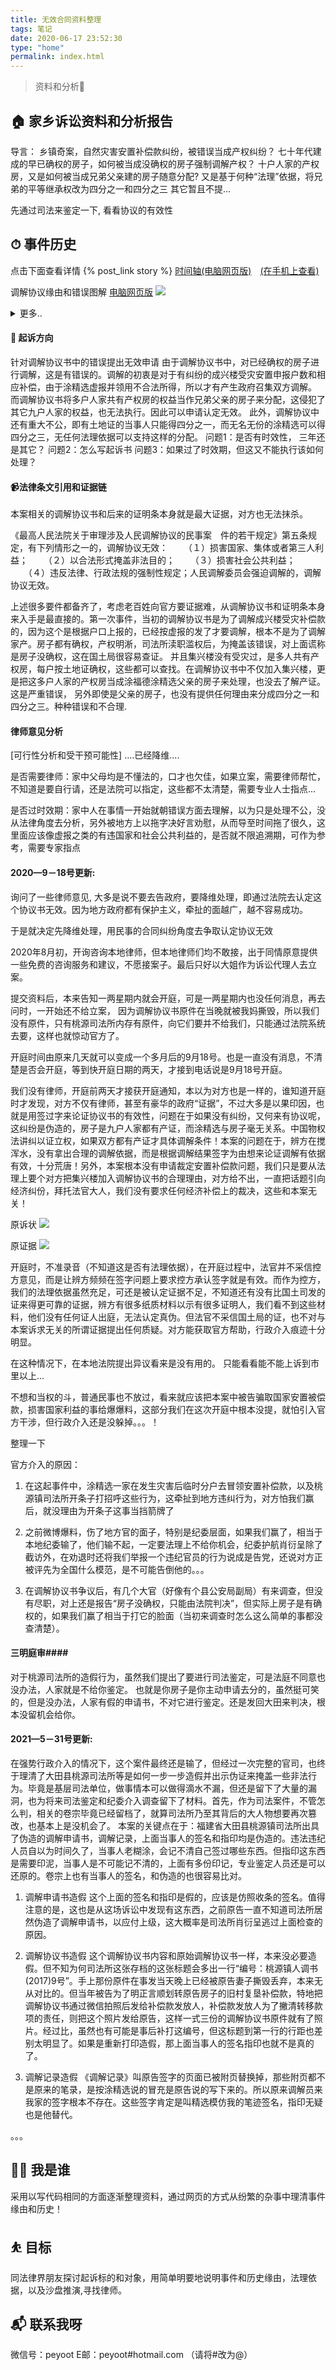 ```yaml
---
title: 无效合同资料整理
tags: 笔记
date: 2020-06-17 23:52:30
type: "home"
permalink: index.html
---
```

> 资料和分析🤝

## 🏠 家乡诉讼资料和分析报告
导言：
    乡镇奇案，自然灾害安置补偿款纠纷，被错误当成产权纠纷？
    七十年代建成的早已确权的房子，如何被当成没确权的房子强制调解产权？
    十户人家的产权房，又是如何被当成兄弟父亲建的房子随意分配?
    又是基于何种“法理”依据，将兄弟的平等继承权改为四分之一和四分之三
    其它暂且不提...

先通过司法来鉴定一下, 看看协议的有效性

## ⏱ 事件历史　

点击下面查看详情
{% post_link story %}
[时间轴(电脑网页版)](https://peyoot.github.io/home_administrative_suit/static/time-line-history.html)　[(在手机上查看)](https://cdn.jsdelivr.net/gh/peyoot/pic_bed/images/time-line-history.png)

调解协议缘由和错误图解
[电脑网页版](https://peyoot.github.io/home_administrative_suit/static/apportion.html)
![](https://cdn.jsdelivr.net/gh/peyoot/pic_bed/images/apportion.png)

<details>
<summary>更多..</summary>
<pre>
   待续..
</pre>
</details>


#### 🍒 起诉方向

针对调解协议书中的错误提出无效申请
   由于调解协议书中，对已经确权的房子进行调解，这是有错误的。调解的初衷是对于有纠纷的成兴楼受灾安置申报户数和相应补偿，由于涂精选虚报并领用不合法所得，所以才有产生政府召集双方调解。
   而调解协议书将多户人家共有产权房的权益当作兄弟父亲的房子来分配，这侵犯了其它九户人家的权益，也无法执行。因此可以申请认定无效。
   此外，调解协议中还有重大不公，即有土地证的当事人只能得四分之一，而无名无份的涂精选可以得四分之三，无任何法理依据可以支持这样的分配。
   问题1：是否有时效性， 三年还是其它？
   问题2：怎么写起诉书
   问题3：如果过了时效期，但这又不能执行该如何处理？




#### 📹法律条文引用和证据链

本案相关的调解协议书和后来的证明条本身就是最大证据，对方也无法抹杀。

《最高人民法院关于审理涉及人民调解协议的民事案　件的若干规定》第五条规定，有下列情形之一的，调解协议无效：
　　（１）损害国家、集体或者第三人利益；
　　（２）以合法形式掩盖非法目的；
　　（３）损害社会公共利益；
　　（４）违反法律、行政法规的强制性规定；人民调解委员会强迫调解的，调解协议无效。

上述很多要件都备齐了，考虑老百姓向官方要证据难，从调解协议书和证明条本身来入手是最直接的。第一次事件，当初的调解协议书是为了调解成兴楼受灾补偿款的，因为这个是根据户口上报的，已经按虚报的发了才要调解，根本不是为了调解家产。房子都有确权，产权明淅，司法所渎职滥权后，为掩盖该错误，对上面谎称是房子没确权，这在国土局很容易查证。 并且集兴楼没有受灾过，是多人共有产权房，每户按土地证确权，这些都可以查找。在调解协议书中不仅加入集兴楼，更是把这多户人家的产权房当成涂福德涂精选父亲的房子来处理，也没去了解产证。这是严重错误， 另外即使是父亲的房子，也没有提供任何理由来分成四分之一和四分之三。种种错误和不合理.

#### 律师意见分析


[可行性分析和受干预可能性]
....已经降维....

是否需要律师：家中父母均是不懂法的，口才也欠佳，如果立案，需要律师帮忙，不知道是要自行请，还是法院可以指定，这些都不太清楚，需要专业人士指点...

是否过时效期：家中人在事情一开始就朝错误方面去理解，以为只是处理不公，没从法律角度去分析，另外被地方上以拖字决好言劝慰，从而导至时间拖了很久，这里面应该像虚报之类的有违国家和社会公共利益的，是否就不限追溯期，可作为参考，需要专家指点



#### 2020—9－18号更新:

询问了一些律师意见, 大多是说不要去告政府，要降维处理，即通过法院去认定这个协议书无效。因为地方政府都有保护主义，牵扯的面越广，越不容易成功。

于是就决定先降维处理，用民事的合同纠纷角度去争取认定协议无效

2020年8月初，开询咨询本地律师，但本地律师们均不敢接，出于同情原意提供一些免费的咨询服务和建议，不愿接案子。最后只好以大姐作为诉讼代理人去立案。

提交资料后，本来告知一两星期内就会开庭，可是一两星期内也没任何消息，再去问时，一开始还不给立案， 因为调解协议书原件在当晚就被我妈撕毁，所以我们没有原件，只有桃源司法所内存有原件，向它们要并不给我们，只能通过法院系统去要，这样也就惊动官方了。

开庭时间由原来几天就可以变成一个多月后的9月18号。也是一直没有消息，不清楚是否会开庭，等到快开庭日期的两天，才接到电话说是9月18号开庭。


我们没有律师，开庭前两天才接获开庭通知，本以为对方也是一样的，谁知道开庭时才发现，对方不仅有律师，甚至有豪华的政府“证据”，不过大多是以果印因，也就是用签过字来论证协议书的有效性，问题在于如果没有纠纷，又何来有协议呢，这纠纷是伪造的，房子是九户人家都有产证，而涂精选与房子毫无关系。中国物权法讲纠以证立权，如果双方都有产证才具体调解条件！本案的问题在于，辨方在搅浑水，没有拿出合理的调解依据，而是根据调解结果签字为由想来论证调解有依据有效，十分荒唐！另外，本案根本没有申请裁定安置补偿款问题，我们只是要从法理上要个对方把集兴楼加入调解协议书的合理理由，对方给不出，一直把话题引向经济纠份，拜托法官大人，我们没有要求任何经济补偿上的裁决，这些和本案无关！

原诉状 ![](https://raw.githubusercontent.com/peyoot/pic_bed/master/images/suitdoc1.PNG)

原证据 ![](https://raw.githubusercontent.com/peyoot/pic_bed/master/images/testimony.PNG)

开庭时，不准录音（不知道这是否有法理依据），在开庭过程中，法官并不采信控方意见，而是让辨方频频在签字问题上要求控方承认签字就是有效。而作为控方，我们的法理依据虽然充足，可还是被认定证据不足，不知道还有没有比国土司发的证来得更可靠的证据，辨方有很多纸质材料以示有很多证明人，我们看不到这些材料，他们没有任何证人出庭，无法认定真伪。但法官不采信国土局的证，也不对与本案诉求无关的所谓证据提出任何质疑。对方能获取官方帮助，行政介入痕迹十分明显。

在这种情况下，在本地法院提出异议看来是没有用的。 只能看看能不能上诉到市里以上...

不想和当权的斗，普通民事也不放过，看来就应该把本案中被告骗取国家安置被偿款，损害国家利益的事给爆爆料，这部分我们在这次开庭中根本没提，就怕引入官方干涉，但行政介入还是没躲掉。。。！

整理一下

官方介入的原因：

1. 在这起事件中，涂精选一家在发生灾害后临时分户去冒领安置补偿款，以及桃源镇司法所开条子打招呼这些行为，这牵扯到地方违纠行为，对方怕我们赢后，就没理由为开条子这事当挡箭牌了

2. 之前微博爆料，伤了地方官的面子，特别是纪委层面，如果我们赢了，相当于本地纪委输了，他们输不起，一定要法理上不给你机会，纪委护航肖衍呈除了截访外，在劝退时还将我们举报一个违纪官员的行为说成是告党，还说对方正被评先为全国什么模范，是不可能告倒他的。。。

3. 在调解协议书争议后，有几个大官（好像有个县公安局副局）有来调查，但没有尽职，对上还是报告“房子没确权，只能由法院判决”，但实际上房子是有确权的，如果我们赢了相当于打它的脸面（当初来调查时怎么这么简单的事都没查清楚）。




#### 三明庭审####
对于桃源司法所的造假行为，虽然我们提出了要进行司法鉴定，可是法庭不同意也没办法，人家就是不给你鉴定。
也就是你房子是你主动申请去分的，虽然挺可笑的，但是没办法，人家有假的申请书，不对它进行鉴定。还是发回大田来判决，根本没留机会给你。


#### 2021—5－31号更新:
在强势行政介入的情况下，这个案件最终还是输了，但经过一次完整的官司，也终于理清了大田县桃源司法所等是如何一步一步造假并出示伪证来掩盖一些非法行为。毕竟是基层司法单位，做事情本可以做得滴水不漏，但还是留下了大量的漏洞，也为将来司法鉴定和纪委介入调查留下了材料。首先，作为司法案件，不管怎么判，相关的卷宗毕竟已经留档了，就算司法所乃至其背后的大人物想要再次篡改，也基本上是没机会了。
本案的关键点在于：福建省大田县桃源镇司法所出具了伪造的调解申请书，调解记录，上面当事人的签名和指印均是伪造的。违法违纪人员自以为时间久了，当事人老糊涂，会记不清自己签过哪些东西。但指印这东西是需要印泥，当事人是不可能记不清的，上面有多份印记，专业鉴定人员还是可以还原的。卷宗上也有当事人的签名，和伪造的也很容易比对。

1. 调解申请书造假
这个上面的签名和指印是假的，应该是仿照收条的签名。值得注意的是，这也是从这场诉讼中发现有这东西，之前原告一直不知道司法所居然伪造了调解申请书，以应付上级，这大概率是司法所肖衍呈逃过上面检查的原因。

2. 调解协议书造假
这个调解协议书内容和原始调解协议书一样，本来没必要造假。但不知为何司法所这张存档的这张标题会多出一行“编号：桃源镇人调书(2017)9号”。手上那份原件在事发当天晚上已经被原告妻子撕毁丢弃，本来无从对比的。但当年被告为了明正言顺划转原告房子的旧村复垦补偿款，特地把调解协议书通过微信拍照后发给补偿款发放人，补偿款发放人为了撇清转移款项的责任，则把这个照片发给原告，这样一式三份的调解协议书原件就有了照片。经过比，虽然也有可能是事后补打这编号，但这标题到第一行的行距也差别太明显了。如果是重新打印造假，那上面当事人的签名指印也就不是真的了。

3. 调解记录造假
《调解记录》叫原告签字的页面已被附页替换掉，那些附页都不是原来的笔录，是按涂精选说的冒充是原告说的写下来的。所以原来调解员来我家的签字根本不存在。这些签字肯定是叫精选模仿我的笔迹签名，指印无疑也是他替代。










。。。


## 👨‍💻 我是谁
采用以写代码相同的方面逐渐整理资料，通过网页的方式从纷繁的杂事中理清事件缘由和历史！

## ⛹ 目标
同法律界朋友探讨起诉标的和对象，用简单明要地说明事件和历史缘由，法理依据，以及沙盘推演,寻找律师。

## 📬 联系我呀

微信号：peyoot
E邮：peyoot#hotmail.com （请将#改为@）
